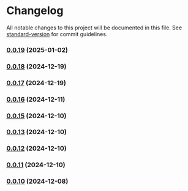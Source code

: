 # Changelog

All notable changes to this project will be documented in this file. See [standard-version](https://github.com/conventional-changelog/standard-version) for commit guidelines.

### [0.0.19](https://github.com/VIIgit/awesome-charts/compare/v0.0.24...v0.0.19) (2025-01-02)

### [0.0.18](https://github.com/VIIgit/awesome-charts/compare/v0.0.22...v0.0.18) (2024-12-19)

### [0.0.17](https://github.com/VIIgit/awesome-charts/compare/v0.0.21...v0.0.17) (2024-12-19)

### [0.0.16](https://github.com/VIIgit/awesome-charts/compare/v0.0.19...v0.0.16) (2024-12-11)

### [0.0.15](https://github.com/VIIgit/awesome-charts/compare/v0.0.14...v0.0.15) (2024-12-10)

### [0.0.13](https://github.com/VIIgit/awesome-charts/compare/v0.0.18...v0.0.13) (2024-12-10)

### [0.0.12](https://github.com/VIIgit/awesome-charts/compare/v0.0.18...v0.0.12) (2024-12-10)

### [0.0.11](https://github.com/VIIgit/awesome-charts/compare/v0.0.18...v0.0.11) (2024-12-10)

### [0.0.10](https://github.com/VIIgit/awesome-charts/compare/v0.1.1...v0.0.10) (2024-12-08)
